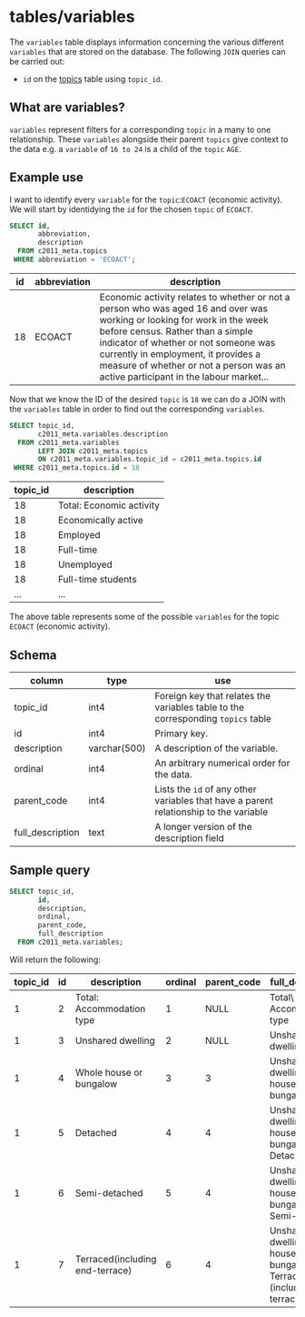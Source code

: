 # tables/variables

The `variables` table displays information concerning the various different `variables` that are stored on the database.
The following `JOIN` queries can be carried out:

- `id` on the [topics](topics.md) table using `topic_id`.

## What are variables?

`variables` represent filters for a corresponding `topic` in a many to one relationship. These `variables` alongside their parent `topics` give context to the data e.g. a `variable` of `16 to 24` is a child of the `topic` `AGE`.

## Example use

I want to identify every `variable` for the `topic`:`ECOACT` (economic activity). We will start by identidying the `id` for the chosen `topic` of `ECOACT`.

```sql
SELECT id, 
       abbreviation, 
       description  
  FROM c2011_meta.topics 
 WHERE abbreviation = 'ECOACT';
```

|id|abbreviation|description|
|-|-|-|
|18|ECOACT|Economic activity relates to whether or not a person who was aged 16 and over was working or looking for work in the week before census. Rather than a simple indicator of whether or not someone was currently in employment, it provides a measure of whether or not a person was an active participant in the labour market...|

Now that we know the ID of the desired `topic` is `18` we can do a JOIN with the `variables` table in order to find out the corresponding `variables`.

```sql
SELECT topic_id, 
       c2011_meta.variables.description 
  FROM c2011_meta.variables 
       LEFT JOIN c2011_meta.topics
       ON c2011_meta.variables.topic_id = c2011_meta.topics.id
 WHERE c2011_meta.topics.id = 18
```

|topic_id|description|
|-|-|
|18|Total: Economic activity|
|18|Economically active|
|18|Employed|
|18|Full-time|
|18|Unemployed|
|18|Full-time students|
|...|...|

The above table represents some of the possible `variables` for the topic `ECOACT` (economic activity).
## Schema

|column|type|use|
|-|-|-|
|topic_id|int4|Foreign key that relates the variables table to the corresponding `topics` table|
|id|int4|Primary key.|
|description|varchar(500)|A description of the variable.|
|ordinal|int4|An arbitrary numerical order for the data.|
|parent_code|int4|Lists the `id` of any other variables that have a parent relationship to the variable|
|full_description|text|A longer version of the description field|


## Sample query

```sql
SELECT topic_id, 
       id, 
       description, 
       ordinal, 
       parent_code, 
       full_description 
  FROM c2011_meta.variables;
```

Will return the following:

|topic_id|id|description|ordinal|parent_code|full_description|
|-|-|-|-|-|-|
|1|2|Total: Accommodation type|1|NULL|Total\ Accommodation type|
|1|3|Unshared dwelling|2|NULL|Unshared dwelling|
|1|4|Whole house or bungalow|3|3|Unshared dwelling\ Whole house or bungalow|
|1|5|Detached|4|4|Unshared dwelling\ Whole house or bungalow\ Detached|
|1|6|Semi-detached|5|4|Unshared dwelling\ Whole house or bungalow\ Semi-detached|
|1|7|Terraced(including end-terrace)|6|4|Unshared dwelling\ Whole house or bungalow\ Terraced (including end-terrace)|
